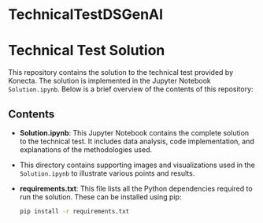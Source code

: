 # TechnicalTestDSGenAI
 
# Technical Test Solution

This repository contains the solution to the technical test provided by Konecta. The solution is implemented in the Jupyter Notebook `Solution.ipynb`. Below is a brief overview of the contents of this repository:

## Contents

- **Solution.ipynb**: This Jupyter Notebook contains the complete solution to the technical test. It includes data analysis, code implementation, and explanations of the methodologies used.

- This directory contains supporting images and visualizations used in the `Solution.ipynb` to illustrate various points and results.

- **requirements.txt**: This file lists all the Python dependencies required to run the solution. These can be installed using pip:

  ```bash
  pip install -r requirements.txt
